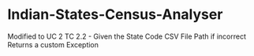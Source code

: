 # Indian-States-Census-Analyser

Modified to UC 2 TC 2.2 - Given the State Code CSV File Path if incorrect Returns a custom Exception